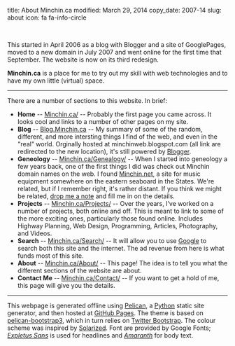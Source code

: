 title: About Minchin.ca
modified: March 29, 2014
copy_date: 2007-14
slug: about
icon: fa fa-info-circle

<!-- _ --> 

This started in April 2006 as a blog with Blogger and a site of
GooglePages, moved to a new domain in July 2007 and went online for the
first time that September. The website is now on its third redesign.

**Minchin.ca** is a place for me to try out my skill with web
technologies and to have my own little (virtual) space.

* * * * *

There are a number of sections to this website. In brief:

-   **Home** --
    [Minchin.ca/](http://minchin.ca/) --
    Probably the first page you came across. It looks cool and links to
    a number of other pages on my site.
-   **Blog** -- [Blog.Minchin.ca](http://blog.minchin.ca/) -- My summary
    of some of the random, different, and more intersting things I find
    of the web, and even in the "real" world. Orginally hosted at
    minchinweb.blogspot.com (all link are redirected to the new
    location), it's still powered by [Blogger](http://www.blogger.com).
-   **Geneology** --
    [Minchin.ca/Genealogy/](http://minchin.ca/genealogy) --
    When I started into geneology a few years back, one of the first
    things I did was check out Minchin domain names on the web. I found
    [Minchin.net](http://minchin.net), a site for music equipment
    somewhere on the eastern seaboard in the States. We're related, but
    if I remember right, it's rather distant. If you think we might be
    related, [drop me a note](http://minchin.ca/contact.htm) and
    fill me in on the details.
-   **Projects** -- [Minchin.ca/Projects/](http://minchin.ca/projects/) -- 
	Over the years, I’ve worked on a number of projects, both online and off.
	This is meant to link to some of the more exciting ones, particularly
	those found online. Includes Highway Planning, Web Design, Programming,
	Articles, Photography, and Videos.
-   **Search** -- [Minchin.ca/Search/](http://minchin.ca/search/) -- 
    It will allow you to use [Google](http://www.google.com) to search both
    this site and the internet. The ad revenue from here is what funds
    most of this site.
-   **About** --
    [Minchin.ca/About/](http://minchin.ca/about/) -- This
    page! The idea is to tell you what the different sections of the
    website are about.
-   **Contact Me** --
    [Minchin.ca/Contact/](http://minchin.ca/contact/) -- If
    you want to get a hold of me, this page will give you the details.
	
* * * * *

This webpage is generated offline using [Pelican](http://docs.getpelican.com/),
a [Python](https://www.python.org/) static site generator,
and then hosted at [GitHub Pages](http://pages.github.com/). The theme is
based on [pelican-bootstrap3](https://github.com/DandyDev/pelican-bootstrap3),
which in turn relies on [Twitter Bootstrap](http://getbootstrap.com/). The
colour scheme was inspired by [Solarized](http://ethanschoonover.com/solarized).
Font are provided by Google Fonts;
*[Expletus Sans](https://www.google.com/fonts/specimen/Expletus+Sans)* is used
for headlines and *[Amaranth](https://www.google.com/fonts/specimen/Amaranth)*
for body text.
